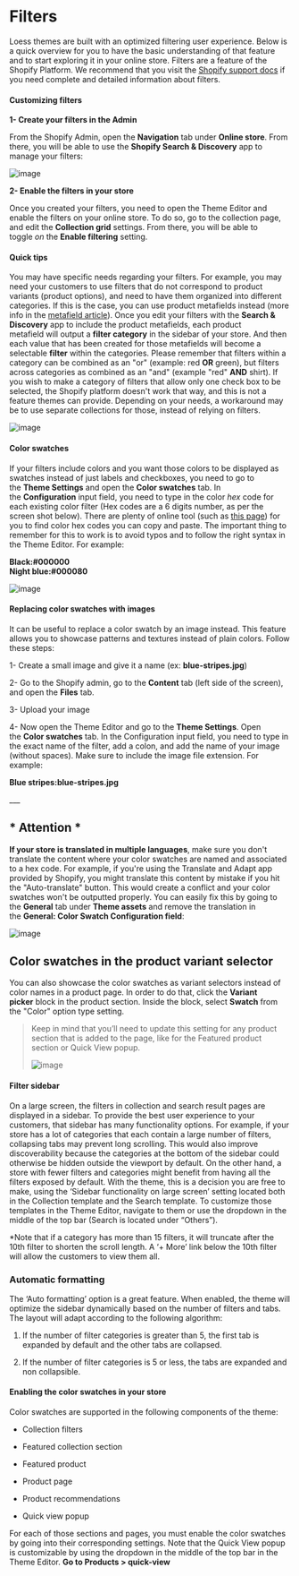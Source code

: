 # Filters

Loess themes are built with an optimized filtering user experience. Below is a quick overview for you to have the basic understanding of that feature and to start exploring it in your online store. Filters are a feature of the Shopify Platform. We recommend that you visit the [Shopify support docs](https://help.shopify.com/en/manual/online-store/search-and-discovery/filters) if you need complete and detailed information about filters.

#### Customizing filters

**1- Create your filters in the Admin**

From the Shopify Admin, open the **Navigation** tab under **Online store**. From there, you will be able to use the **Shopify Search & Discovery** app to manage your filters:

![image](https://github.com/user-attachments/assets/9d355082-82c5-4b9f-aa19-73d351462677)


**2- Enable the filters in your store**

Once you created your filters, you need to open the Theme Editor and enable the filters on your online store. To do so, go to the collection page, and edit the **Collection grid** settings. From there, you will be able to toggle *on* the **Enable filtering** setting.

#### Quick tips

You may have specific needs regarding your filters. For example, you may need your customers to use filters that do not correspond to product variants (product options), and need to have them organized into different categories. If this is the case, you can use product metafields instead (more info in the [metafield article](https://loess.ticksy.com/article/18634/)). Once you edit your filters with the **Search & Discovery** app to include the product metafields, each product metafield will output a **filter category** in the sidebar of your store. And then each value that has been created for those metafields will become a selectable **filter** within the categories. Please remember that filters within a category can be combined as an "or" (example: red **OR** green), but filters across categories as combined as an "and" (example "red" **AND** shirt). If you wish to make a category of filters that allow only one check box to be selected, the Shopify platform doesn't work that way, and this is not a feature themes can provide. Depending on your needs, a workaround may be to use separate collections for those, instead of relying on filters.

![image](https://github.com/user-attachments/assets/0d9b8648-51e9-426b-94a2-d0fcb01769df)


#### Color swatches

If your filters include colors and you want those colors to be displayed as swatches instead of just labels and checkboxes, you need to go to the **Theme Settings** and open the **Color swatches** tab. In the **Configuration** input field, you need to type in the color *hex* code for each existing color filter (Hex codes are a 6 digits number, as per the screen shot below). There are plenty of online tool (such as [this page](https://htmlcolorcodes.com/color-picker/)) for you to find color hex codes you can copy and paste. The important thing to remember for this to work is to avoid typos and to follow the right syntax in the Theme Editor. For example:

**Black:#000000<br>Night blue:#000080**

![image](https://github.com/user-attachments/assets/14b93727-d607-420d-a314-53025a365932)


#### Replacing color swatches with images

It can be useful to replace a color swatch by an image instead. This feature allows you to showcase patterns and textures instead of plain colors. Follow these steps:

1- Create a small image and give it a name (ex: **blue-stripes.jpg**)

2- Go to the Shopify admin, go to the **Content** tab (left side of the screen), and open the **Files** tab.

3- Upload your image

4- Now open the Theme Editor and go to the **Theme Settings**. Open the **Color swatches** tab. In the Configuration input field, you need to type in the exact name of the filter, add a colon, and add the name of your image (without spaces). Make sure to include the image file extension. For example:

**Blue stripes:blue-stripes.jpg**

\_\_\_

## \* Attention \*

**If your store is translated in multiple languages**, make sure you don't translate the content where your color swatches are named and associated to a hex code. For example, if you're using the Translate and Adapt app provided by Shopify, you might translate this content by mistake if you hit the "Auto-translate" button. This would create a conflict and your color swatches won't be outputted properly. You can easily fix this by going to the **General** tab under **Theme assets** and remove the translation in the **General: Color Swatch Configuration field**:

![image](https://github.com/user-attachments/assets/44f00747-a124-4e7d-92bc-044258b458fe)


## Color swatches in the product variant selector

You can also showcase the color swatches as variant selectors instead of color names in a product page. In order to do that, click the **Variant picker** block in the product section. Inside the block, select **Swatch** from the "Color" option type setting.

> Keep in mind that you’ll need to update this setting for any product section that is added to the page, like for the Featured product section or Quick View popup.
>
> ![image](https://github.com/user-attachments/assets/8ad2ad5f-036d-4757-a4db-75b15e2c901c)


#### Filter sidebar

On a large screen, the filters in collection and search result pages are displayed in a sidebar. To provide the best user experience to your customers, that sidebar has many functionality options. For example, if your store has a lot of categories that each contain a large number of filters, collapsing tabs may prevent long scrolling. This would also improve discoverability because the categories at the bottom of the sidebar could otherwise be hidden outside the viewport by default. On the other hand, a store with fewer filters and categories might benefit from having all the filters exposed by default. With the theme, this is a decision you are free to make, using the ‘Sidebar functionality on large screen’ setting located both in the Collection template and the Search template. To customize those templates in the Theme Editor, navigate to them or use the dropdown in the middle of the top bar (Search is located under “Others”).

\*Note that if a category has more than 15 filters, it will truncate after the 10th filter to shorten the scroll length. A ‘+ More’ link below the 10th filter will allow the customers to view them all.

### Automatic formatting

The ‘Auto formatting’ option is a great feature. When enabled, the theme will optimize the sidebar dynamically based on the number of filters and tabs. The layout will adapt according to the following algorithm:

1.  If the number of filter categories is greater than 5, the first tab is expanded by default and the other tabs are collapsed.

2.  If the number of filter categories is 5 or less, the tabs are expanded and non collapsible.

#### Enabling the color swatches in your store

Color swatches are supported in the following components of the theme:

- Collection filters

- Featured collection section

- Featured product

- Product page

- Product recommendations

- Quick view popup

For each of those sections and pages, you must enable the color swatches by going into their corresponding settings. Note that the Quick View popup is customizable by using the dropdown in the middle of the top bar in the Theme Editor. **Go to Products > quick-view**

